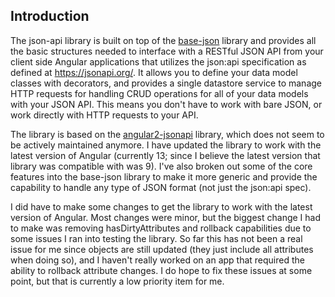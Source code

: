## Introduction

The json-api library is built on top of the [base-json](./base-json)
library and provides all the basic structures needed to interface with a
RESTful JSON API from your client side Angular applications that utilizes the
json:api specification as defined at https://jsonapi.org/. It allows you to 
define your data model classes with decorators, and provides a single
datastore service to manage HTTP requests for handling CRUD operations for all
of your data models with your JSON API. This means you don't have to work with
bare JSON, or work directly with HTTP requests to your API.

The library is based on the 
[angular2-jsonapi](https://github.com/ghidoz/angular2-jsonapi) library, which
does not seem to be actively maintained anymore. I have updated the library to
work with the latest version of Angular (currently 13; since I believe the
latest version that library was compatible with was 9). I've also broken out
some of the core features into the base-json library to make it more generic
and provide the capability to handle any type of JSON format (not just the
json:api spec).

I did have to make some changes to get the library to work with the latest version
of Angular. Most changes were minor, but the biggest change I had to make was 
removing hasDirtyAttributes and rollback capabilities due to some issues I ran
into testing the library. So far this has not been a real issue for me since
objects are still updated (they just include all attributes when doing so), and I
haven't really worked on an app that required the ability to rollback attribute
changes. I do hope to fix these issues at some point, but that is currently a
low priority item for me.